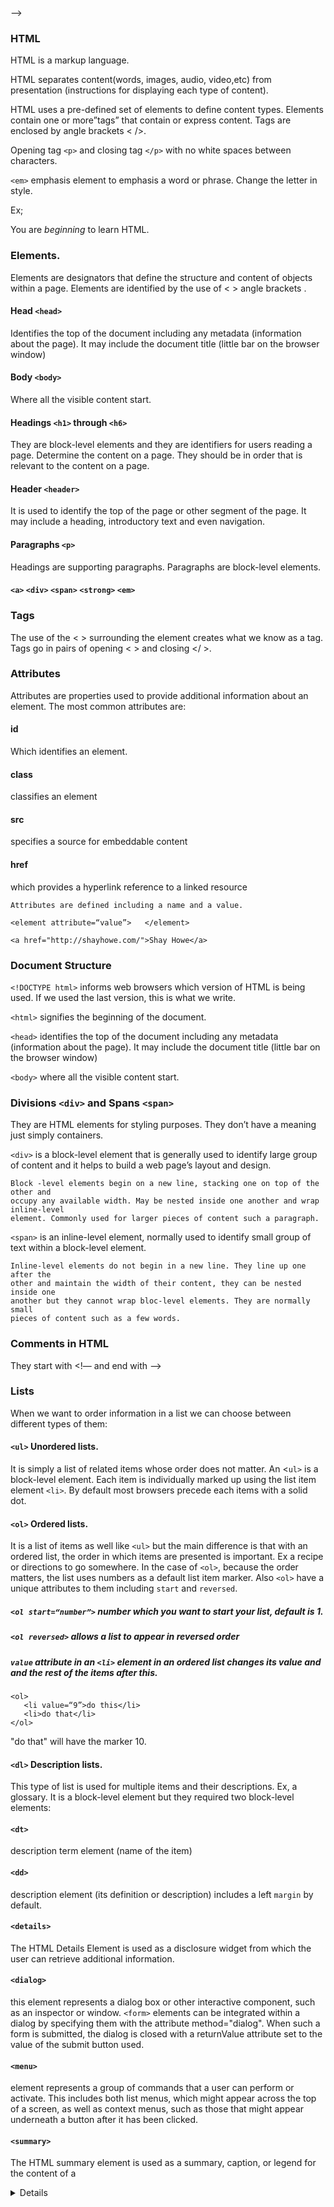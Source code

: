 <!-- ## `<html>`

the main enchilada, the whole `document`, that which wraps all the others... except for [`<!DOCTYPE>`](#doctype), for some reason.

* _parents_: none, it's the top
* _content_: _only_ [`<head>`](#head) and [`<body>`](#body)
* _display_: `block`, maybe? I mean, I can see it... RESEARCH!

### Attributes

* `class` -- a space-separated list of category names
* . . .

. . .

## `<div>`

A generic page division that should only be used if no other, more semantic choice is appropriate... and because @al-the-x might kill me if I do when I could use [`<section>`](#section) instead.

* _parents_: anything that accepts [Flow Content][1], which is apparently a lot of things.
* _content_: any [Flow Contant][1], palpable content (WTF?)
* _display_: `block`

. . .

###### Footnotes

<!-- [1](https://developer.mozilla.org/en-US/docs/Web/Guide/HTML/Content_categories#Flow_content) --> -->


### HTML

HTML is a markup language.

HTML separates content(words, images, audio, video,etc) from presentation
 (instructions for displaying each type of content).

HTML uses a pre-defined set of elements to define content types. Elements contain
one or more”tags” that contain or express content. Tags are enclosed by angle brackets < />.

Opening tag ``<p>`` and closing tag ``</p>`` with no white spaces between characters.

``<em>`` emphasis element  to emphasis a word or phrase. Change the letter in style.

Ex;             <p>You are <em> beginning</em> to learn HTML.</p>


### Elements.

Elements are designators that define the structure and content of objects within
a page. Elements are identified by the use of < > angle brackets .


#### Head ``<head>``

Identifies the top of the document including any metadata (information about the
page). It may include the document title (little bar on the browser window)


#### Body ``<body>``

Where all the visible content start.


#### Headings ``<h1>`` through ``<h6>``

They are block-level elements and they are identifiers for users reading a page.
Determine the content on a page. They should be in order that is relevant to the content on a page.


#### Header ``<header>``

It is used to identify the top of the page or other segment of the page. It may
include a heading, introductory text and even navigation.


#### Paragraphs ``<p>``

Headings are supporting paragraphs. Paragraphs are block-level elements.


#### ``<a>`` ``<div>`` ``<span>`` ``<strong>`` ``<em>``


### Tags

The use of the < > surrounding the element creates what we know as a tag. Tags
go in pairs of opening < > and closing </ >.

### Attributes

Attributes are properties used to provide additional information about an element.
The most common attributes are:

#### id
Which identifies an element.

#### class
classifies an element

#### src
specifies a source for embeddable content

#### href
which provides a hyperlink reference to a linked resource


````
Attributes are defined including a name and a value.

<element attribute=“value”>   </element>

<a href="http://shayhowe.com/">Shay Howe</a>
````

### Document Structure

``<!DOCTYPE html>`` informs web browsers which version of HTML is being used.
If we used the last version, this is what we write.

``<html>`` signifies the beginning of the document.

``<head>`` identifies the top of the document including any metadata (information
	about the page). It may include the document title (little bar on the browser window)

``<body>`` where all the visible content start.


### Divisions ``<div>`` and Spans ``<span>``

They are HTML elements for styling purposes. They don’t have a meaning just
simply containers.

``<div>`` is a block-level element that is generally used to identify large group
	of content and it helps to build a web page’s layout and design.


	Block -level elements begin on a new line, stacking one on top of the other and
	occupy any available width. May be nested inside one another and wrap inline-level
	element. Commonly used for larger pieces of content such a paragraph.

``<span>`` is an inline-level element, normally used to identify small group of
	text within a block-level element.

	Inline-level elements do not begin in a new line. They line up one after the
	other and maintain the width of their content, they can be nested inside one
	another but they cannot wrap bloc-level elements. They are normally small 
	pieces of content such as a few words.


### Comments in HTML

They start with <!— and end with —>

### Lists

When we want to order information in a list we can choose between different types of them:
#### `<ul>` Unordered lists.

It is simply a list of related items whose order does not matter. An <`ul>` is a block-level element. Each item is individually marked up using the list item element `<li>`. By default most browsers precede each items with a solid dot.

#### `<ol>` Ordered lists.

It is a list of items as well like `<ul>` but the main difference is that with an ordered list, the order in which items are presented is important. Ex a recipe or directions to go somewhere. In the case of `<ol>`, because the order matters, the list uses numbers as a default list item marker.
Also `<ol>` have a unique attributes to them including `start` and `reversed`.

##### `<ol start=“number”>` number which you want to start your list, default is 1.

##### `<ol reversed>` allows a list to appear in reversed order

##### `value` attribute in an `<li>` element in an ordered list changes its value and and the rest of the items after this.

 ````
<ol>
	<li value=“9”>do this</li>
	<li>do that</li>
</ol>
````
"do that" will have the marker 10.

#### `<dl>` Description lists.

This type of list is used for multiple items and their descriptions. Ex, a glossary.
It is a block-level element but they required two block-level elements:

#### `<dt>`
description term element (name of the item)

#### `<dd>`
description element (its definition or description) includes a left `margin` by default.

#### `<details>`
The HTML Details Element is used as a disclosure widget from which
		the user can retrieve additional information.

#### ``<dialog>``

this element represents a dialog box or other interactive component,
such as an inspector or window. ``<form>`` elements can be integrated within a
dialog by specifying them with the attribute method="dialog". When such a form
is submitted, the dialog is closed with a returnValue attribute set to the value
of the submit button used.

#### ``<menu>``
element represents a group of commands that a user can perform or
activate. This includes both list menus, which might appear across the top of
a screen, as well as context menus, such as those that might appear underneath
a button after it has been clicked.

#### ``<summary>``
The HTML summary element is used as a summary, caption, or
legend for the content of a <details> element.

#### ``<button>``
represents a clickable button.


#### ``<datalist>``
contains a set of ``<option>`` elements that represent the values
available for other controls interface. It can be associated with a control
either by placing the control element inside the ``<label>`` element, or by
using the for attribute. Such a control is called the labeled control of the
label element.

#### ``<fieldset>``
element is used to group several controls as well as labels ``<label>''
within a web form.

#### ``<form>``
element represents a document section that contains interactive
controls to submit information to a web server.

#### ``<input>``
element is used to create interactive controls for web-based forms in
order to accept data from the user. How an ``<input>`` works varies considerably
depending on the value of its type attribute.

#### ``<keygen>``
element exists to facilitate generation of key material, and submission
of the public key as part of an HTML form. This mechanism is designed for use with
Web-based certificate management systems. It is expected that the ``<keygen>``
element will be used in an HTML form along with other information needed to construct
a certificate request, and that the result of the process will be a signed certificate.

#### ``<label>``
represents a caption for an item in a user.


#### ``<legend>``
element (or HTML Legend Field Element) represents a caption for the
content of its parent ``<fieldset>``.

#### ``<meter>``
element represents either a scalar value within a known range or a
fractional value.

#### ``<optgroup>``
element  creates a grouping of options within a ``<select>`` element.

#### ``<option>``
element is used to create a control representing an item within a
``<select>``, an ``<optgroup>`` or a ``<datalist>`` HTML5 element.

#### ``<output>``
element represents the result of a calculation or user action.

#### ``<progress>``
element is used to view the completion progress of a task. While
the specifics of how it's displayed is left up to the browser developer, it's
typically displayed as a progress bar. Javascript can be used to manipulate the
value of progress bar.

#### ``<select>``
element represents a control that presents a menu of options. The
options within the menu are represented by ``<option>`` elements, which can be
grouped by ``<optgroup>`` elements. Options can be pre-selected for the user.

#### ``<textarea>``
element represents a multi-line plain-text editing control.



## `<table>`  
element to initialize a table on a page

#### `<tr>`
element will be the table row

#### `<td>`
table data element (data cells) making columns inside the row

#### `<th>`
table header gives a heading to a column or row. When we add the `scope` attribute indicates what content of a table header relates to. The values can be `col`, `row`, `colgroup`, `rowgroup`. Having a table heading in a table can help readers giving sense of a table.

````
<table>
	<tr>
	    <th scope=‘col’>Item</th>  column has header Item
		.
		.
		.
````
#### `<caption>`
element provides a title for the table. It should be immediately after the opening `<table>`, this is its default position.

#### `<thead>`
Table head element wraps all the heading rows and columns to denote the head. Its position is after the `<caption>`

#### `<tbody>`
It contains the primary data within a table.

#### `<tfoot>`
It contains data that outlines the contents of a table.
